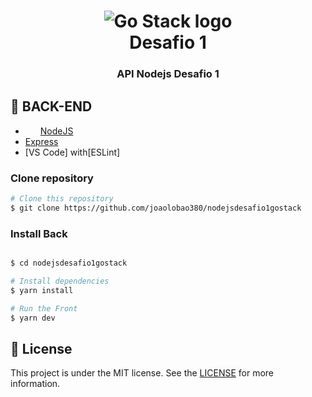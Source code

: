 <h1 align="center">
    <img alt="Go Stack logo" src="https://camo.githubusercontent.com/8c13dc2618dbd7f76d1d574350b98fdee1335ce5/68747470733a2f2f726f636b6574736561742d63646e2e73332d73612d656173742d312e616d617a6f6e6177732e636f6d2f626f6f7463616d702d6865616465722e706e67" />
    <br>
    Desafio 1
</h1>
<h3 align="center">
  API Nodejs Desafio 1
</h3>


## :rocket: BACK-END
-   <img src="https://walde.co/wp-content/uploads/2016/09/nodejs_logo.png" width="20px" height="15px"> [NodeJS](https://nodejs.org/en/)
-   [Express](https://expressjs.com/pt-br/)
-   [VS Code] with[ESLint]



### Clone repository
```bash
# Clone this repository
$ git clone https://github.com/joaolobao380/nodejsdesafio1gostack
```


### Install Back
```bash

$ cd nodejsdesafio1gostack

# Install dependencies
$ yarn install

# Run the Front
$ yarn dev
```

## :memo: License

This project is under the MIT license. See the [LICENSE](LICENSE) for more information.

